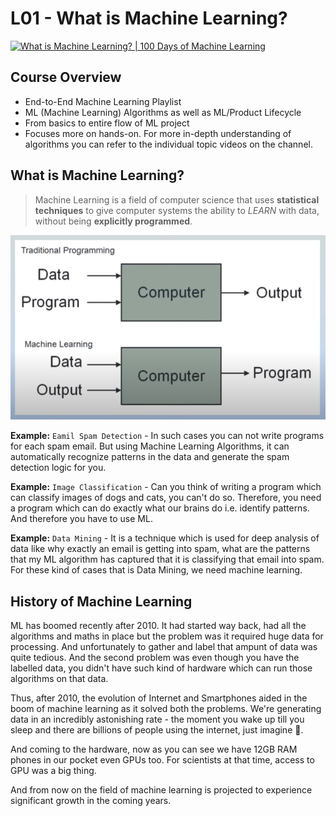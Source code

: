 # L01 - What is Machine Learning?

<p class="youtube-video">
	<a href="https://www.youtube.com/watch?v=ZftI2fEz0Fw" target="_blank">
		<img class="w-100" src="https://img.youtube.com/vi/ZftI2fEz0Fw/sddefault.jpg"
			alt="What is Machine Learning? | 100 Days of Machine Learning">
	</a>
</p>

## Course Overview

-   End-to-End Machine Learning Playlist
-   ML (Machine Learning) Algorithms as well as ML/Product Lifecycle
-   From basics to entire flow of ML project
-   Focuses more on hands-on. For more in-depth understanding of algorithms you can refer to the individual topic videos on the channel.

## What is Machine Learning?

> Machine Learning is a field of computer science that uses **statistical techniques** to give computer systems the ability to _LEARN_ with data, without being **explicitly programmed**.

![L01_01.png](imgs/L01_01.png)

**Example:** `Eamil Spam Detection` - In such cases you can not write programs for each spam email. But using Machine Learning Algorithms, it can automatically recognize patterns in the data and generate the spam detection logic for you.

**Example:** `Image Classification` - Can you think of writing a program which can classify images of dogs and cats, you can't do so. Therefore, you need a program which can do exactly what our brains do i.e. identify patterns. And therefore you have to use ML.

**Example:** `Data Mining` - It is a technique which is used for deep analysis of data like why exactly an email is getting into spam, what are the patterns that my ML algorithm has captured that it is classifying that email into spam. For these kind of cases that is Data Mining, we need machine learning.

## History of Machine Learning

ML has boomed recently after 2010. It had started way back, had all the algorithms and maths in place but the problem was it required huge data for processing. And unfortunately to gather and label that ampunt of data was quite tedious. And the second problem was even though you have the labelled data, you didn't have such kind of hardware which can run those algorithms on that data.

Thus, after 2010, the evolution of Internet and Smartphones aided in the boom of machine learning as it solved both the problems. We're generating data in an incredibly astonishing rate - the moment you wake up till you sleep and there are billions of people using the internet, just imagine 🤯.

And coming to the hardware, now as you can see we have 12GB RAM phones in our pocket even GPUs too. For scientists at that time, access to GPU was a big thing.

And from now on the field of machine learning is projected to experience significant growth in the coming years.
